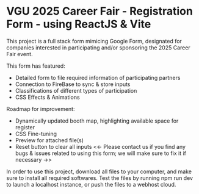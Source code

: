 # VGU 2025 Career Fair - Registration Form - using ReactJS & Vite

This project is a full stack form mimicing Google Form, designated for companies interested in participating and/or sponsoring the 2025 Career Fair event.

This form has featured:
- Detailed form to file required information of participating partners
- Connection to FireBase to sync & store inputs
- Classifications of different types of participation
- CSS Effects & Animations

Roadmap for improvement:
- Dynamically updated booth map, highlighting available space for register
- CSS Fine-tuning
- Preview for attached file(s)
- Reset button to clear all inputs
<<- Please contact us if you find any bugs & issues related to using this form; we will make sure to fix it if necessary ->>

In order to use this project, download all files to your computer, and make sure to install all required softwares.
Test the files by running
    npm run dev
to launch a localhost instance, or push the files to a webhost cloud.

